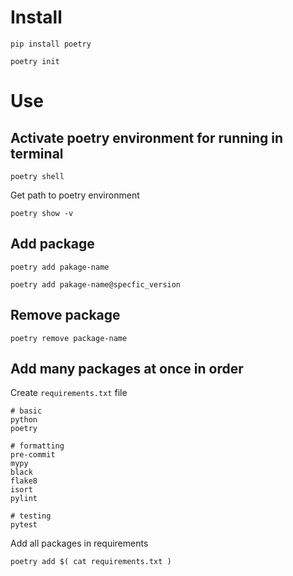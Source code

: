 # Install

`pip install poetry`

`poetry init`

# Use

## Activate poetry environment for running in terminal

`poetry shell`

Get path to poetry environment

`poetry show -v`

## Add package

`poetry add pakage-name`

`poetry add pakage-name@specfic_version`

## Remove package

`poetry remove package-name`

## Add many packages at once in order

Create `requirements.txt` file

```
# basic
python
poetry

# formatting
pre-commit
mypy
black
flake8
isort
pylint

# testing
pytest
```

Add all packages in requirements

`poetry add $( cat requirements.txt )`
